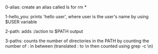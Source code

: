 0-alias: create an alias called ls for rm *

1-hello_you: prints 'hello user', where user is the user's name by using $USER variable

2-path: adds :/action to $PATH output

3-paths: counts the number of directories in the PATH by counting the number of : in between (translated : to \n then counted using grep -c \n)
